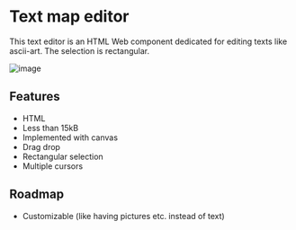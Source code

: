 # Text map editor

This text editor is an HTML Web component dedicated for editing texts like ascii-art. The selection is rectangular.

![image](https://github.com/francoisschwarzentruber/textmapeditor/assets/43071857/a34daf5c-7d6f-4164-8dee-ac3f3065ff4d)

## Features

- HTML
- Less than 15kB
- Implemented with canvas
- Drag drop
- Rectangular selection
- Multiple cursors

## Roadmap
- Customizable (like having pictures etc. instead of text)
